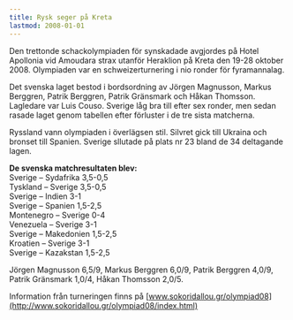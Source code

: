 ```yaml
---
title: Rysk seger på Kreta
lastmod: 2008-01-01
---
```


Den trettonde schackolympiaden för synskadade avgjordes på Hotel Apollonia vid Amoudara strax utanför Heraklion på Kreta den 19-28 oktober 2008. Olympiaden var en schweizerturnering i nio ronder för fyramannalag.

Det svenska laget bestod i bordsordning av Jörgen Magnusson, Markus Berggren, Patrik Berggren, Patrik Gränsmark och Håkan Thomsson. Lagledare var Luis Couso. Sverige låg bra till efter sex ronder, men sedan rasade laget genom tabellen efter förluster i de tre sista matcherna.

Ryssland vann olympiaden i överlägsen stil. Silvret gick till Ukraina och bronset till Spanien. Sverige sllutade på plats nr 23 bland de 34 deltagande lagen.

**De svenska matchresultaten blev:**  
Sverige – Sydafrika 3,5-0,5  
Tyskland – Sverige 3,5-0,5  
Sverige – Indien 3-1  
Sverige – Spanien 1,5-2,5  
Montenegro – Sverige 0-4  
Venezuela – Sverige 3-1  
Sverige – Makedonien 1,5-2,5  
Kroatien – Sverige 3-1  
Sverige – Kazakstan 1,5-2,5

Jörgen Magnusson 6,5/9, Markus Berggren 6,0/9, Patrik Berggren 4,0/9, Patrik Gränsmark 1,0/4, Håkan Thomsson 2,0/5.

Information från turneringen finns på [www.sokoridallou.gr/olympiad08](http://www.sokoridallou.gr/olympiad08/index.html)